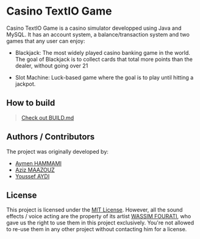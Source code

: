 # Casino TextIO Game

Casino TextIO Game is a casino simulator developped using Java and MySQL. It has an account system, a balance/transaction system and two games that any user can enjoy:

- Blackjack: The most widely played casino banking game in the world. The goal of Blackjack is to collect cards that total more points than the dealer, without going over 21

- Slot Machine: Luck-based game where the goal is to play until hitting a jackpot. 

## How to build

> [Check out BUILD.md](BUILD.md)

## Authors / Contributors

The project was originally developed by:

- [Aymen HAMMAMI](https://github.com/aymendps)
- [Aziz MAAZOUZ](https://github.com/aziz-maazouz)
- [Youssef AYDI](https://github.com/youssef-aydi)

## License

This project is licensed under the [MIT License](LICENSE).
However, all the sound effects / voice acting are the property of its artist [WASSIM FOURATI](https://www.linkedin.com/in/wassim-fourati-6b71b823b/), who gave us the right to use them in this project exclusively.
You're not allowed to re-use them in any other project without contacting him for a license.
